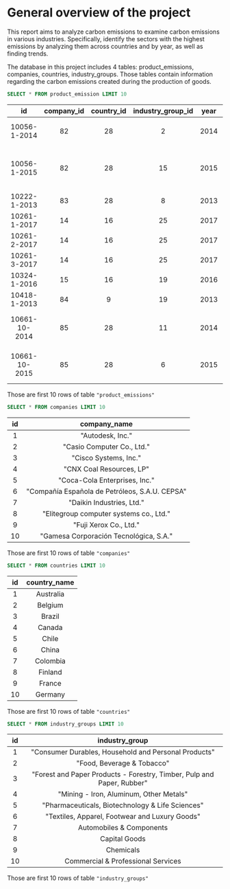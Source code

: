 # General overview of the project

This report aims to analyze carbon emissions to examine carbon emissions in various industries. Specifically, identify the sectors with the highest emissions by analyzing them across countries and by year, as well as finding trends.

The database in this project includes 4 tables: product\_emissions, companies, countries, industry\_groups. Those tables contain information regarding the carbon emissions created during the production of goods.

```sql
SELECT * FROM product_emission LIMIT 10
```

| id | company\_id | country\_id | industry\_group\_id | year | product\_name | weight\_kg | carbon\_footprint\_pcf | upstream\_percent\_total\_pcf | operations\_percent\_total\_pcf | downstream\_percent\_total\_pcf |
| :---: | :---------: | :---------: | :----------------: | :---: | :-----------: | :--------: | :-------------------: | :-------------------------: | :---------------------------: | :---------------------------: |
| 10056-1-2014 | 82 | 28 | 2 | 2014 | Frosted Flakes(R) Cereal | 0.7485 | 2 | 57.50 | 30.00 | 12.50 |
| 10056-1-2015 | 82 | 28 | 15 | 2015 | "Frosted Flakes, 23 oz, produced in Lancaster, PA (one carton)" | 0.7485 | 2 | 57.50 | 30.00 | 12.50 |
| 10222-1-2013 | 83 | 28 | 8 | 2013 | Office Chair | 20.68 | 73 | 80.63 | 17.36 | 2.01 |
| 10261-1-2017 | 14 | 16 | 25 | 2017 | Multifunction Printers | 110 | 1488 | 30.65 | 5.51 | 63.84 |
| 10261-2-2017 | 14 | 16 | 25 | 2017 | Multifunction Printers | 110 | 1818 | 25.08 | 4.51 | 70.41 |
| 10261-3-2017 | 14 | 16 | 25 | 2017 | Multifunction Printers | 110 | 2274 | 20.05 | 3.61 | 76.34 |
| 10324-1-2016 | 15 | 16 | 19 | 2016 | KURALON fiber | 1500 | 10000 | N/a (product with insufficient stage-level data) | N/a (product with insufficient stage-level data) | N/a (product with insufficient stage-level data) |
| 10418-1-2013 | 84 | 9 | 19 | 2013 | Portland Cement | 1000 | 1102 | N/a (product with insufficient stage-level data) | N/a (product with insufficient stage-level data) | N/a (product with insufficient stage-level data) |
| 10661-10-2014 | 85 | 28 | 11 | 2014 | Regular Straight 505® Jeans – Steel (Water | 0.7665 | 15 | N/a (product with insufficient stage-level data) | N/a (product with insufficient stage-level data) | N/a (product with insufficient stage-level data) |
| 10661-10-2015 | 85 | 28 | 6 | 2015 | Regular Straight 505® Jeans – Steel (Water | 0.7665 | 15 | N/a (product with insufficient stage-level data) | N/a (product with insufficient stage-level data) | N/a (product with insufficient stage-level data) |

Those are first 10 rows of table `"product_emissions"`

```sql
SELECT * FROM companies LIMIT 10
```

| id | company\_name |
| :---: | :-----------: |
| 1 | "Autodesk, Inc." |
| 2 | "Casio Computer Co., Ltd." |
| 3 | "Cisco Systems, Inc." |
| 4 | "CNX Coal Resources, LP" |
| 5 | "Coca-Cola Enterprises, Inc." |
| 6 | "Compañía Española de Petróleos, S.A.U. CEPSA" |
| 7 | "Daikin Industries, Ltd." |
| 8 | "Elitegroup computer systems co., Ltd." |
| 9 | "Fuji Xerox Co., Ltd." |
| 10 | "Gamesa Corporación Tecnológica, S.A." |

Those are first 10 rows of table `"companies"`

```sql
SELECT * FROM countries LIMIT 10
```

| id | country\_name |
| :---: | :-----------: |
| 1 | Australia |
| 2 | Belgium |
| 3 | Brazil |
| 4 | Canada |
| 5 | Chile |
| 6 | China |
| 7 | Colombia |
| 8 | Finland |
| 9 | France |
| 10 | Germany |

Those are first 10 rows of table `"countries"`

```sql
SELECT * FROM industry_groups LIMIT 10
```

| id | industry_group                                                         | 
| :-: | :---------------------------------------------------------------------: | 
| 1  | "Consumer Durables, Household and Personal Products"                   | 
| 2  | "Food, Beverage & Tobacco"                                             | 
| 3  | "Forest and Paper Products - Forestry, Timber, Pulp and Paper, Rubber" | 
| 4  | "Mining - Iron, Aluminum, Other Metals"                                | 
| 5  | "Pharmaceuticals, Biotechnology & Life Sciences"                       | 
| 6  | "Textiles, Apparel, Footwear and Luxury Goods"                         | 
| 7  | Automobiles & Components                                               | 
| 8  | Capital Goods                                                          | 
| 9  | Chemicals                                                              | 
| 10 | Commercial & Professional Services                                     | 

Those are first 10 rows of table `"industry_groups"`
